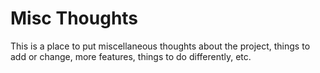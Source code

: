 # Misc Thoughts

This is a place to put miscellaneous thoughts about the project, things to add or change, more features, things to do differently, etc. 


